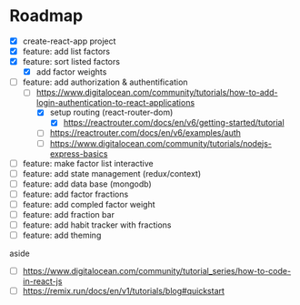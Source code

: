 # Roadmap
* [x] create-react-app project
* [x] feature: add list factors
* [x] feature: sort listed factors
  + [x] add factor weights
* [ ] feature: add authorization & authentification
  + [ ] https://www.digitalocean.com/community/tutorials/how-to-add-login-authentication-to-react-applications
    - [x] setup routing (react-router-dom)
      - [x] https://reactrouter.com/docs/en/v6/getting-started/tutorial
    - [ ] https://reactrouter.com/docs/en/v6/examples/auth
    - [ ] https://www.digitalocean.com/community/tutorials/nodejs-express-basics
* [ ] feature: make factor list interactive
* [ ] feature: add state management (redux/context)
* [ ] feature: add data base (mongodb)
* [ ] feature: add factor fractions
* [ ] feature: add compled factor weight
* [ ] feature: add fraction bar
* [ ] feature: add habit tracker with fractions
* [ ] feature: add theming

aside

* [ ] https://www.digitalocean.com/community/tutorial_series/how-to-code-in-react-js
* [ ] https://remix.run/docs/en/v1/tutorials/blog#quickstart
